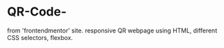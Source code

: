 # QR-Code-
from 'frontendmentor' site.
responsive QR webpage using HTML, different CSS selectors, flexbox.
